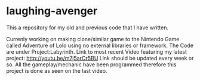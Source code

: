 laughing-avenger
================
This a repository for my old and previous code that I have written.

Currenly working on making clone/similar game to the Nintendo Game 
called Adventure of Lolo using no external libraries or framework.
The Code are under Project:Labyrinth.
Link to most recent Video featuring my latest project: http://youtu.be/m7j5arOr5BU
Link should be updated every week or so.
All the gameplay/mechanic have been programmed therefore this project is done as seen on the last video.
